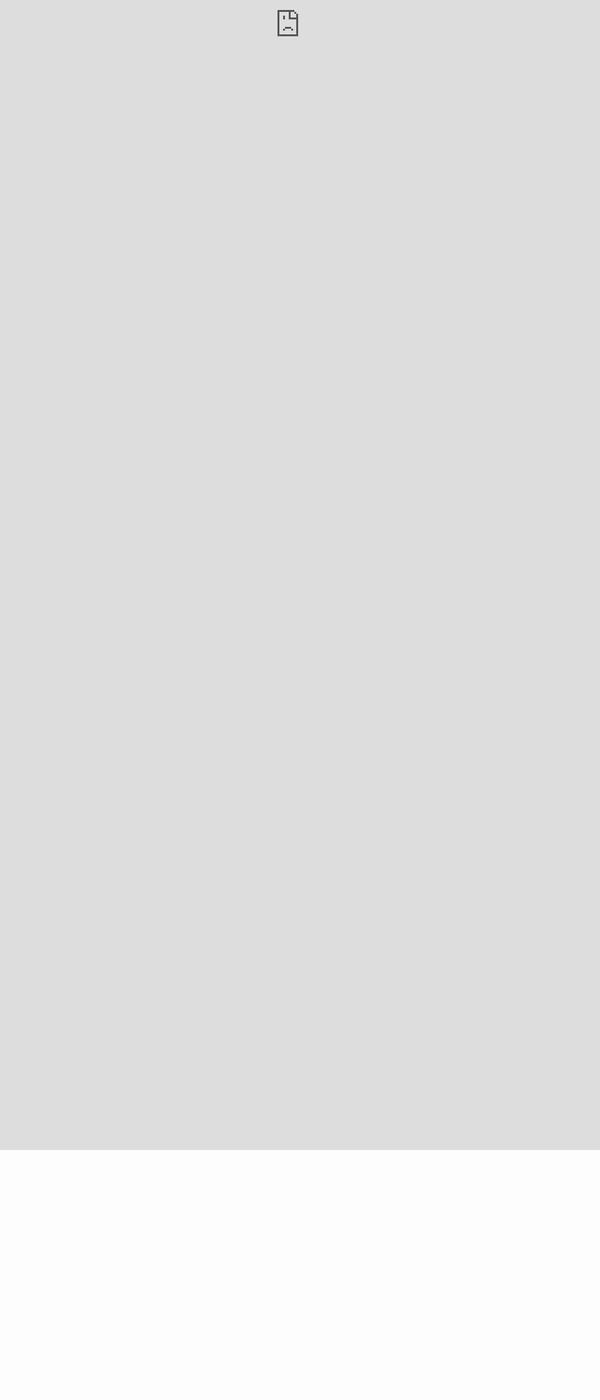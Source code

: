 ```yaml
---
title: "Documental: ¡Copiad, malditos!"
date: "2014-12-28"
categories: 
  - "otros"
tags: 
  - "copyright"
  - "creative-commons"
  - "documental"
coverImage: "rtve.png"
---
```


_¡Copiad, malditos!_ es un **documental** que he visionado recientemente por motivo de estudios y que me ha parecido muy interesante y quisiera compartir con todo el mundo. Se emitió originalmente el _17 de Abril de 2011_ en el programa ["El Documental"](http://www.rtve.es/alacarta/videos/el-documental/) de [La 2.](http://www.rtve.es/directo/la-2/)

Según la descripción de su página:

> ¡Copiad, malditos! es un documental sobre propiedad intelectual dirigido por Stéphane M. Grueso. Es el primer contenido bajo licencia Creative Commons (BY/NC 3.0 Unported) que se emite en Televisión Española y que podrá descargarse libremente a través de RTVE.es. En el documental descubrimos a los personajes que están ahora en el centro del debate sobre los nuevos retos éticos y morales que plantea la revolución digital, como el abogado David Bravo o el escritor Lorenzo Silva.

<iframe style="height: 90%; left: 0; overflow: hidden; position: absolute; top: 0; width: 100%;" src="http://www.rtve.es/drmn/embed/video/1075737" name="¡Copiad, malditos!" width="300" height="150" frameborder="0" scrolling="no"></iframe>

![](images/logoRTVEes.png) [**¡Copiad, malditos!**](http://www.rtve.es/alacarta/videos/el-documental/copiad-copiad-malditos-codecmaster-web-169/1075737/ "¡Copiad, malditos!")
